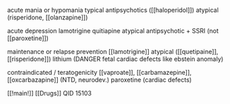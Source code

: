 acute mania or hypomania 
typical antipsychotics ([[haloperidol]])
atypical (risperidone, [[olanzapine]])

acute depression 
lamotrigine 
quitiapine 
atypical antipsychotic + SSRI (not [[paroxetine]])

maintenance or relapse prevention 
[[lamotrigine]] 
atypical ([[quetipaine]], [[risperidone]])
lithium (DANGER fetal cardiac defects like ebstein anomaly)

contraindicated / teratogenicity 
[[vaproate]], [[carbamazepine]], [[oxcarbazapine]] (NTD, neurodev.)
paroxetine (cardiac defects)

[[!main!]] [[Drugs]]
QID 15103

